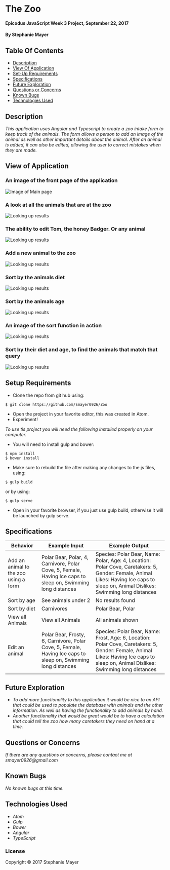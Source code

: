 # The Zoo

#### Epicodus JavaScript Week 3 Project, September 22, 2017

#### By Stephanie Mayer

## Table Of Contents

* [Description](#description)
* [View Of Application](#view-of-application)
* [Set-Up Requirements](#setup-requirements)
* [Specifications](#specifications)
* [Future Exploration](#future-exploration)
* [Questions or Concerns](#questions-or-concerns)
* [Known Bugs](#known-bugs)
* [Technologies Used](#technologies-used)






## Description

_This application uses Angular and Typescript to create a zoo intake form to keep track of the animals. The form allows a person to add an image of the animal as well as other important details about the animal. After an animal is added, it can also be edited, allowing the user to correct mistakes when they are made._


## View of Application
### An image of the front page of the application
![Image of Main page](images/screenshot.png)
### A look at all the animals that are at the zoo
![Looking up results](images/screenshot1.png)
### The ability to edit Tom, the honey Badger. Or any animal
![Looking up results](images/screenshot2.png)
### Add a new animal to the zoo
![Looking up results](images/screenshot3.png)
### Sort by the animals diet
![Looking up results](images/screenshot4.png)
### Sort by the animals age
![Looking up results](images/screenshot5.png)
### An image of the sort function in action
![Looking up results](images/screenshot6.png)
### Sort by their diet and age, to find the animals that match that query
![Looking up results](images/screenshot7.png)


## Setup Requirements
* Clone the repo from git hub using:
````
$ git clone https://github.com/smayer0926/Zoo
````
* Open the project in your favorite editor, this was created in Atom.
* Experiment!

_To use tis project you will need the following installed properly on your computer._
* You will need to install gulp and bower:
````
$ npm install
$ bower install
````
* Make sure to rebuild the file after making any changes to the js files, using:
````
$ gulp build
````
 or by using:
````
$ gulp serve
````
* Open in your favorite browser, if you just use gulp build, otherwise it will be launched by gulp serve.

## Specifications

| Behavior      | Example Input      | Example Output       |
| ------------- | ------------- | ------------- |
| Add an animal to the zoo using a form | Polar Bear, Polar, 4, Carnivore, Polar Cove, 5, Female, Having Ice caps to sleep on, Swimming long distances | Species: Polar Bear, Name: Polar, Age: 4, Location: Polar Cove, Caretakers: 5, Gender: Female, Animal Likes: Having Ice caps to sleep on, Animal Dislikes: Swimming long distances |
| Sort by age | See animals under 2 | No results found |
| Sort by diet | Carnivores | Polar Bear, Polar |
| View all Animals | View all Animals | All animals shown |
| Edit an animal | Polar Bear, Frosty, 6, Carnivore, Polar Cove, 5, Female, Having Ice caps to sleep on, Swimming long distances | Species: Polar Bear, Name: Frost, Age: 6, Location: Polar Cove, Caretakers: 5, Gender: Female, Animal Likes: Having Ice caps to sleep on, Animal Dislikes: Swimming long distances |

## Future Exploration
* _To add more functionality to this application it would be nice to an API that could be used to populate the database with animals and the other information. As well as having the functionality to add animals by hand._
* _Another functionality that would be great would be to have a calculation that could tell the zoo how many caretakers they need on hand at a time._

## Questions or Concerns
_If there are any questions or concerns, please contact me at smayer0926@gmail.com_

## Known Bugs
_No known bugs at this time._

## Technologies Used

* _Atom_
* _Gulp_
* _Bower_
* _Angular_
* _TypeScript_


### License

Copyright &copy; 2017 Stephanie Mayer
